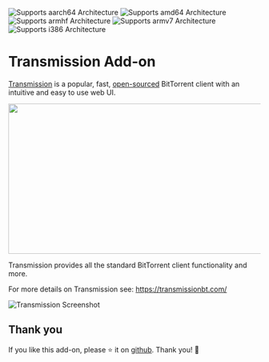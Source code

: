 ![Supports aarch64 Architecture][aarch64-shield] ![Supports amd64 Architecture][amd64-shield] ![Supports armhf Architecture][armhf-shield] ![Supports armv7 Architecture][armv7-shield] ![Supports i386 Architecture][i386-shield]

# Transmission Add-on

[Transmission](https://transmissionbt.com/) is a popular, fast, [open-sourced](https://github.com/transmission/transmission) BitTorrent client with an intuitive and easy to use web UI.


<img src="https://raw.githubusercontent.com/linuxserver/docker-templates/master/linuxserver.io/img/transmission.png" width="720" height="300">


Transmission provides all the standard BitTorrent client functionality and more.

For more details on Transmission see: https://transmissionbt.com/

![Transmission Screenshot](https://transmissionbt.com/assets/images/homepage/carousel_homepage/screenshot_windows.png)

## Thank you
If you like this add-on, please ⭐ it on [github](https://github.com/maorcc/hassio-addon-transmission). Thank you! 🙏

[aarch64-shield]: https://img.shields.io/badge/aarch64-yes-green.svg
[amd64-shield]: https://img.shields.io/badge/amd64-yes-green.svg
[armhf-shield]: https://img.shields.io/badge/armhf-yes-green.svg
[armv7-shield]: https://img.shields.io/badge/armv7-yes-green.svg
[i386-shield]: https://img.shields.io/badge/i386-yes-green.svg